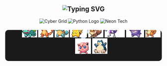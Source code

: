 <h2 align="center">
  <img src="https://readme-typing-svg.demolab.com?font=Hack&size=30&duration=4000&pause=1000&color=00F7FF&center=true&vCenter=true&width=435&lines=++%24+Loding..;+💩Welcome+to+my+Profile💩" alt="Typing SVG" />
</h2>

<div align="center">
  <img height="150" src="https://media.giphy.com/media/SS8CV2rQdlYNLtBCiF/giphy.gif" alt="Cyber Grid">
  <img height="150" src="https://media.giphy.com/media/KAq5w47R9rmTuvWOWa/giphy.gif" alt="Python Logo"> 
  <img height="150" src="https://media.giphy.com/media/VbnUQpnihPSIgIXuZv/giphy.gif" alt="Neon Tech">
</div>

<!-- Mini Game Container -->
<div align="center" style="position: relative; height: 100px; overflow: hidden; background: #1a1a1a; border-radius: 10px; margin: 20px 0;">
  <div style="position: absolute; bottom: 0; left: 0; animation: scroll 10s linear infinite;">
  </div>
  
  <!-- Player Character -->
  <div style="position: absolute; bottom: 20px; left: 50px; animation: jump 1.5s ease-in-out infinite;">
    <img src="https://raw.githubusercontent.com/PokeAPI/sprites/master/sprites/pokemon/versions/generation-v/black-white/animated/1.gif" height="50" style="image-rendering: pixelated;">
    <img src="https://raw.githubusercontent.com/PokeAPI/sprites/master/sprites/pokemon/versions/generation-v/black-white/animated/4.gif" height="50" style="image-rendering: pixelated;">
    <img src="https://raw.githubusercontent.com/PokeAPI/sprites/master/sprites/pokemon/versions/generation-v/black-white/animated/7.gif" height="50" style="image-rendering: pixelated;">
    <img src="https://raw.githubusercontent.com/PokeAPI/sprites/master/sprites/pokemon/versions/generation-v/black-white/animated/25.gif" height="50" style="image-rendering: pixelated;">
    <img src="https://raw.githubusercontent.com/PokeAPI/sprites/master/sprites/pokemon/versions/generation-v/black-white/animated/133.gif" height="50" style="image-rendering: pixelated;">
    <img src="https://raw.githubusercontent.com/PokeAPI/sprites/master/sprites/pokemon/versions/generation-v/black-white/animated/150.gif" height="50" style="image-rendering: pixelated;">
    <img src="https://raw.githubusercontent.com/PokeAPI/sprites/master/sprites/pokemon/versions/generation-v/black-white/animated/94.gif" height="50" style="image-rendering: pixelated;">
    <img src="https://raw.githubusercontent.com/PokeAPI/sprites/master/sprites/pokemon/versions/generation-v/black-white/animated/149.gif" height="50" style="image-rendering: pixelated;">
    <img src="https://raw.githubusercontent.com/PokeAPI/sprites/master/sprites/pokemon/versions/generation-v/black-white/animated/39.gif" height="50" style="image-rendering: pixelated;">
    <img src="https://raw.githubusercontent.com/PokeAPI/sprites/master/sprites/pokemon/versions/generation-v/black-white/animated/143.gif" height="50" style="image-rendering: pixelated;">
  </div>

<div align="center">
  <img src="https://cdn.jsdelivr.net/gh/devicons/devicon/icons/vscode/vscode-original.svg" height="30" alt="vscode">
  &nbsp;&nbsp;
  <img src="https://cdn.jsdelivr.net/gh/devicons/devicon/icons/python/python-original.svg" height="30" alt="python">
  &nbsp;&nbsp;
</div>

<div align="center">
  <picture>
    <source media="(prefers-color-scheme: dark)" srcset="https://raw.githubusercontent.com/mayhemantt/mayhemantt/Update/svg/Bottom.svg">
    <img src="https://raw.githubusercontent.com/trinib/trinib/main/images/marquee.svg">
  </picture>
</div>

